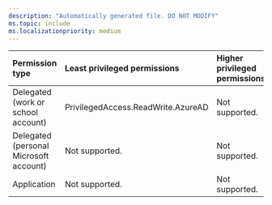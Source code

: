 ```yaml
---
description: "Automatically generated file. DO NOT MODIFY"
ms.topic: include
ms.localizationpriority: medium
---
```


|Permission type|Least privileged permissions|Higher privileged permissions|
|:---|:---|:---|
|Delegated (work or school account)|PrivilegedAccess.ReadWrite.AzureAD|Not supported.|
|Delegated (personal Microsoft account)|Not supported.|Not supported.|
|Application|Not supported.|Not supported.|

